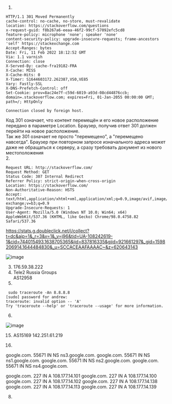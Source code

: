 1. 
```
HTTP/1.1 301 Moved Permanently
cache-control: no-cache, no-store, must-revalidate
location: https://stackoverflow.com/questions
x-request-guid: f8b267a6-eeaa-46f2-99cf-57092efc5cd8
feature-policy: microphone 'none'; speaker 'none'
content-security-policy: upgrade-insecure-requests; frame-ancestors 'self' https://stackexchange.com
Accept-Ranges: bytes
Date: Fri, 11 Feb 2022 18:12:52 GMT
Via: 1.1 varnish
Connection: close
X-Served-By: cache-fra19182-FRA
X-Cache: MISS
X-Cache-Hits: 0
X-Timer: S1644603172.262387,VS0,VE85
Vary: Fastly-SSL
X-DNS-Prefetch-Control: off
Set-Cookie: prov=8ac24e7f-c59d-6019-a93d-08cd44876ccb; domain=.stackoverflow.com; expires=Fri, 01-Jan-2055 00:00:00 GMT; path=/; HttpOnly

Connection closed by foreign host.
```
Код 301 означает, что контент перемещён и его новое расположение передано в параметре Location. Браузер, получив ответ 301 должен перейти на новое расположение.  
Так же 301 означает не просто "перемещено", а "перемещено навсегда". Браузер при повторном запросе изначального адреса может даже не обращаться к серверу, а сразу требовать   документ из нового местоположения  
2.
```
Request URL: http://stackoverflow.com/
Request Method: GET
Status Code: 307 Internal Redirect
Referrer Policy: strict-origin-when-cross-origin
Location: https://stackoverflow.com/
Non-Authoritative-Reason: HSTS
Accept: text/html,application/xhtml+xml,application/xml;q=0.9,image/avif,image/webp,image/apng,*/*;q=0.8,application/signed-exchange;v=b3;q=0.9
Upgrade-Insecure-Requests: 1
User-Agent: Mozilla/5.0 (Windows NT 10.0; Win64; x64) AppleWebKit/537.36 (KHTML, like Gecko) Chrome/98.0.4758.82 Safari/537.36
```
https://stats.g.doubleclick.net/j/collect?t=dc&aip=1&_r=3&v=1&_v=j96&tid=UA-108242619-1&cid=744015493.1638705365&jid=837816335&gjid=921661297&_gid=1598206914.1644484830&_u=SCCACEAAFAAAAC~&z=620643143

![image](https://user-images.githubusercontent.com/95243483/153649918-b446653e-3ff5-433e-b132-98095988d8d5.png)

3. 176.59.38.222  
4. Tele2 Russia Groups  
   AS12958  
5.
```
 sudo traceroute -An 8.8.8.8
[sudo] password for andrew:
traceroute: invalid option -- 'A'
Try 'traceroute --help' or 'traceroute --usage' for more information.
```
6.
![image](https://user-images.githubusercontent.com/95243483/153654764-ff477695-5dab-46e2-9532-a586711f959e.png)


 15. AS15169  142.251.61.219

7. 
google.com.             55671   IN      NS      ns3.google.com.
google.com.             55671   IN      NS      ns1.google.com.
google.com.             55671   IN      NS      ns2.google.com.
google.com.             55671   IN      NS      ns4.google.com.

google.com.             227     IN      A       108.177.14.101
google.com.             227     IN      A       108.177.14.100
google.com.             227     IN      A       108.177.14.102
google.com.             227     IN      A       108.177.14.138
google.com.             227     IN      A       108.177.14.113
google.com.             227     IN      A       108.177.14.139

8.
